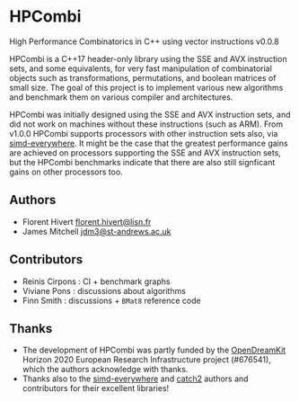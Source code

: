 # HPCombi
High Performance Combinatorics in C++ using vector instructions v0.0.8

HPCombi is a C++17 header-only library using the SSE and AVX instruction sets,
and some equivalents, for very fast manipulation of combinatorial
objects such as transformations, permutations, and boolean matrices of small
size. The goal of this project is to implement various new algorithms and
benchmark them on various compiler and architectures.

HPCombi was initially designed using the SSE and AVX instruction sets, and did
not work on machines without these instructions (such as ARM). From v1.0.0
HPCombi supports processors with other instruction sets also, via
[simd-everywhere](https://github.com/simd-everywhere/simde). It might be the
case that the greatest performance gains are achieved on processors supporting
the SSE and AVX instruction sets, but the HPCombi benchmarks indicate that
there are also still signficant gains on other processors too.
<!-- TODO add link to HPCombi wiki with benchmark graphs -->

## Authors

- Florent Hivert <florent.hivert@lisn.fr>
- James Mitchell <jdm3@st-andrews.ac.uk>

## Contributors

- Reinis Cirpons : CI + benchmark graphs
- Viviane Pons : discussions about algorithms
- Finn Smith : discussions + `BMat8` reference code

## Thanks

- The development of HPCombi was partly funded by the
  [OpenDreamKit](http://opendreamkit.org/) Horizon 2020 European Research
  Infrastructure project (#676541), which the authors acknowledge with thanks.
- Thanks also to the
  [simd-everywhere](https://github.com/simd-everywhere/simde) and
  [catch2](https://github.com/catchorg/Catch2) authors and contributors for
  their excellent libraries!
